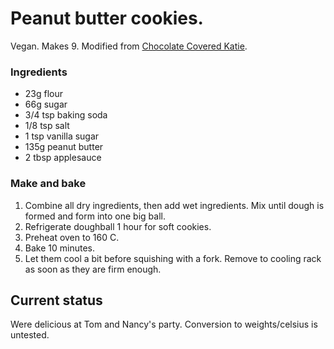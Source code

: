 # Peanut butter cookies.

Vegan. Makes 9. Modified from [Chocolate Covered Katie](https://chocolatecoveredkatie.com/2011/12/11/secret-peanut-butter-cookies/).


### Ingredients

- 23g flour  
- 66g sugar  
- 3/4 tsp baking soda  
- 1/8 tsp salt  
- 1 tsp vanilla sugar
- 135g peanut butter  
- 2 tbsp applesauce

### Make and bake

1. Combine all dry ingredients, then add wet ingredients.
   Mix until dough is formed and form into one big ball.  
1. Refrigerate doughball 1 hour for soft cookies.  
1. Preheat oven to 160 C.  
1. Bake 10 minutes. 
1. Let them cool a bit before squishing with a fork.
   Remove to cooling rack as soon as they are firm enough.

## Current status

Were delicious at Tom and Nancy's party.
Conversion to weights/celsius is untested.

